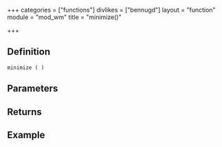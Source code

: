 +++
categories = ["functions"]
divlikes = ["bennugd"]
layout = "function"
module = "mod_wm"
title = "minimize()"

+++

## Definition

    minimize ( )

## Parameters

## Returns

## Example
